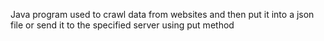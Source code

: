 Java program used to crawl data from websites and then put it into a json file or send it to the specified server using put method
